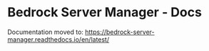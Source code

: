 # Bedrock Server Manager - Docs

Documentation moved to: https://bedrock-server-manager.readthedocs.io/en/latest/